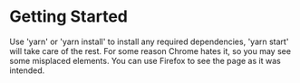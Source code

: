 # Getting Started

Use 'yarn' or 'yarn install' to install any required dependencies, 'yarn start' will take care of the rest.
For some reason Chrome hates it, so you may see some misplaced elements. You can use Firefox to see the page as it was intended.
